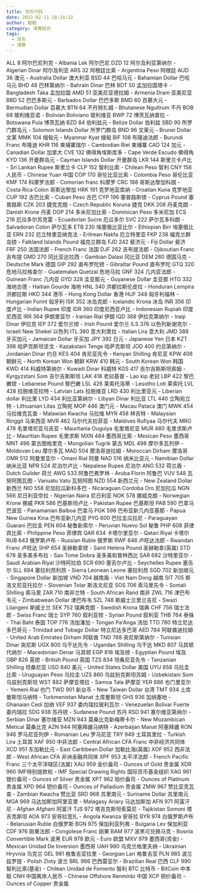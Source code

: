 ```yaml
---
title: 货币代码
date: 2022-02-11 18:24:22
author: 聪聪
category: 清算知识
tags:
  - 货币
  - 清算
---
```



ALL	8	阿尔巴尼列克 - Albania Lek	阿尔巴尼
DZD	12	阿尔及利亚第纳尔 - Algerian Dinar	阿尔及利亚
ARS	32	阿根廷比索 - Argentina Peso	阿根廷
AUD	36	澳元 - Australia Dollar	澳大利亚
BSD	44	巴哈马元 - Bahamian Dollar	巴哈马元
BHD	48	巴林第纳尔 - Bahrain Dinar	巴林
BDT	50	孟加拉国塔卡 - Bangladesh Taka	孟加拉国
AMD	51	亚美尼亚德拉姆 - Armenia Dram	亚美尼亚
BBD	52	巴巴多斯元 - Barbados Dollar	巴巴多斯
BMD	60	百慕大元 - Bermudian Dollar	百慕大
BTN	64	不丹努扎姆 - Bhutanese Ngultrum	不丹
BOB	68	玻利维亚诺 - Bolivian Boliviano	玻利维亚
BWP	72	博茨瓦纳普拉 - Botswana Pula	博茨瓦纳
BZD	84	伯利兹元 - Belize Dollar	伯利兹
SBD	90	所罗门群岛元 - Solomon Islands Dollar	所罗门群岛
BND	96	文莱元 - Brunei Dollar	文莱
MMK	104	缅甸元 - Myanmar Kyat	缅甸
BIF	108	布隆迪法郎 - Burundi Franc	布隆迪
KHR	116	柬埔寨瑞尔 - Cambodian Riel	柬埔寨
CAD	124	加元 - Canadian Dollar	加拿大
CVE	132	佛得角埃斯库多 - Cape Verde Escudo	佛得角
KYD	136	开曼群岛元 - Cayman Islands Dollar	开曼群岛
LKR	144	斯里兰卡卢比 - Sri Lankan Rupee	斯里兰卡
CLP	152	智利比索 - Chilean Peso	智利
CNY	156	人民币 - Chinese Yuan	中国
COP	170	哥伦比亚比索 - Colombia Peso	哥伦比亚
KMF	174	科摩罗法郎 - Comorian franc	科摩罗
CRC	188	哥斯达黎加科朗 - Costa Rica Colon	哥斯达黎加
HRK	191	克罗地亚库纳 - Croatian Kuna	克罗地亚
CUP	192	古巴比索 - Cuban Peso	古巴
CYP	196	塞普路斯镑 - Cyprus Pound	塞普路斯
CZK	203	捷克克朗 - Czech Republic Koruna	捷克
DKK	208	丹麦克朗 - Danish Krone	丹麦
DOP	214	多米尼加比索 - Dominican Peso	多米尼加
ECS	218	厄瓜多尔苏克雷 - Ecuadorian Sucre	厄瓜多尔
SVC	222	萨尔瓦多科朗 - Salvadoran Colon	萨尔瓦多
ETB	230	埃塞俄比亚比尔 - Ethiopian Birr	埃塞俄比亚
ERN	232	厄立特里亚纳克法 - Eritrean Nakfa	厄立特里亚
FKP	238	福克兰群岛镑 - Falkland Islands Pound	福克兰群岛
FJD	242	斐济元 - Fiji Dollar	斐济
FRF	250	法国法郎 - French Franc	法国
DJF	262	吉布提法郎 - Djiboutian Franc	吉布提
GMD	270	冈比亚达拉西 - Gambian Dalasi	冈比亚
DEM	280	德国马克 - Deutsche Mark	德国
GIP	292	直布罗陀镑 - Gibraltar Pound	直布罗陀
GTQ	320	危地马拉格查尔 - Guatemalan Quetzal	危地马拉
GNF	324	几内亚法郎 - Guinean Franc	几内亚
GYD	328	圭亚那元 - Guyanese Dollar	圭亚那
HTG	332	海地古德 - Haitian Gourde	海地
HNL	340	洪都拉斯伦皮拉 - Honduran Lempira	洪都拉斯
HKD	344	港币 - Hong Kong Dollar	香港
HUF	348	匈牙利福林 - Hungarian Forint	匈牙利
ISK	352	冰岛克郎 - Icelandic Krona	冰岛
INR	356	印度卢比 - Indian Rupee	印度
IDR	360	印度尼西亚卢比 - Indonesian Rupiah	印度尼西亚
IRR	364	伊朗里亚尔 - Iranian Rial	伊朗
IQD	368	伊拉克第纳尔 - Iraqi Dinar	伊拉克
IEP	372	爱尔兰镑 - Irish Pound	爱尔兰
ILS	376	以色列新谢克尔 - Israeli New Shekel	以色列
ITL	380	意大利里拉 - Italian Lira	意大利
JMD	388	牙买加元 - Jamaican Dollar	牙买加
JPY	392	日元 - Japanese Yen	日本
KZT	398	哈萨克斯坦坚戈 - Kazakstani Tenge	哈萨克斯坦
JOD	400	约旦第纳尔 - Jordanian Dinar	约旦
KES	404	肯尼亚先令 - Kenyan Shilling	肯尼亚
KPW	408	朝鲜元 - North Korean Won	朝鲜
KRW	410	韩元 - South Korean Won	韩国
KWD	414	科威特第纳尔 - Kuwaiti Dinar	科威特
KGS	417	吉尔吉斯斯坦索姆 - Kyrgyzstani Som	吉尔吉斯斯坦
LAK	418	老挝基普 - Lao kip	老挝
LBP	422	黎巴嫩镑 - Lebanese Pound	黎巴嫩
LSL	426	莱索托洛蒂 - Lesotho Loti	莱索托
LVL	428	拉脱维亚拉特 - Latvian Lats	拉脱维亚
LRD	430	利比里亚元 - Liberian dollar	利比里
LYD	434	利比亚第纳尔 - Libyan Dinar	利比亚
LTL	440	立陶宛立特 - Lithuanian Litas	立陶宛
MOP	446	澳门元 - Macau Pataca	澳门
MWK	454	马拉维克瓦查 - Malawian Kwacha	马拉维
MYR	458	林吉特 - Malaysian Ringgit	马来西亚
MVR	462	马尔代夫拉菲亚 - Maldives Rufiyaa	马尔代夫
MRO	478	毛里塔尼亚乌吉亚 - Mauritania Ouguiya	毛里塔尼亚
MUR	480	毛里求斯卢比 - Mauritian Rupee	毛里求斯
MXN	484	墨西哥比索 - Mexican Peso	墨西哥
MNT	496	蒙古图格里克 - Mongolian Tugrik	蒙古
MDL	498	摩尔多瓦列伊 - Moldovan Leu	摩尔多瓦
MAD	504	摩洛哥迪拉姆 - Moroccan Dirham	摩洛哥
OMR	512	阿曼里亚尔 - Omani Rial	阿曼
NAD	516	纳米比亚元 - Namibian Dollar	纳米比亚
NPR	524	尼泊尔卢比 - Nepalese Rupee	尼泊尔
ANG	532	荷兰盾 - Dutch Guilder	荷兰
AWG	533	阿鲁巴弗罗林 - Aruba Florin	阿鲁巴
VUV	548	瓦努阿图瓦图 - Vanuatu Vatu	瓦努阿图
NZD	554	新西兰元 - New Zealand Dollar	新西兰
NIO	558	尼加拉瓜新科多巴 - Nicaraguan Cordoba Oro	尼加拉瓜
NGN	566	尼日利亚奈拉 - Nigerian Naira	尼日利亚
NOK	578	挪威克朗 - Norwegian Krone	挪威
PKR	586	巴基斯坦卢比 - Pakistan Rupee	巴基斯坦
PAB	590	巴拿马巴波亚 - Panamanian Balboa	巴拿马
PGK	598	巴布亚新几内亚基那 - Papua New Guinea Kina	巴布亚新几内亚
PYG	600	巴拉圭瓜拉尼 - Paraguayan Guarani	巴拉圭
PEN	604	秘鲁新索尔 - Peruvian Nuevo Sol	秘鲁
PHP	608	菲律宾比索 - Philippine Peso	菲律宾
QAR	634	卡塔尔里亚尔 - Qatari Riyal	卡塔尔
RUB	643	俄罗斯卢布 - Russian Ruble	俄罗斯
RWF	646	卢旺达法郎 - Rwandan Franc	卢旺达
SHP	654	圣赫勒拿镑 - Saint Helena Pound	圣赫勒拿(英属)
STD	678	圣多美多布拉 - Sao Tome Dobra	圣多美和普林西比
SAR	682	沙特里亚尔 - Saudi Arabian Riyal	沙特阿拉伯
SCR	690	塞舌尔卢比 - Seychelles Rupee	塞舌尔
SLL	694	塞拉利昂利昂 - Sierra Leonean Leone	塞拉利昂
SGD	702	新加坡元 - Singapore Dollar	新加坡
VND	704	越南盾 - Viet Nam Dong	越南
SIT	705	斯洛文尼亚托拉尔 - Slovenian Tolar	斯洛文尼亚
SOS	706	索马里先令 - Somali Shilling	索马里
ZAR	710	南非兰特 - South African Rand	南非
ZWL	716	津巴布韦元 - Zimbabwean Dollar	津巴布韦
SZL	748	斯威士兰里兰吉尼 - Swazi Lilangeni	斯威士兰
SEK	752	瑞典克朗 - Swedish Krona	瑞典
CHF	756	瑞士法郎 - Swiss Franc	瑞士
SYP	760	叙利亚镑 - Syrian Pound	叙利亚
THB	764	泰铢 - Thai Baht	泰国
TOP	776	汤加潘加 - Tongan Pa'Anga	汤加
TTD	780	特立尼达多巴哥元 - Trinidad and Tobago Dollar	特立尼达多巴哥
AED	784	阿联酋迪拉姆 - United Arab Emirates Dirham	阿联酋
TND	788	突尼斯第纳尔 - Tunisian Dinar	突尼斯
UGX	800	乌干达先令 - Ugandan Shilling	乌干达
MKD	807	马其顿代纳尔 - Macedonian Denar	马其顿
EGP	818	埃及镑 - Egyptian Pound	埃及
GBP	826	英镑 - British Pound	英国
TZS	834	坦桑尼亚先令 - Tanzanian Shilling	坦桑尼亚
USD	840	美元 - United States Dollar	美国
UYU	858	乌拉圭比索 - Uruguayan Peso	乌拉圭
UZS	860	乌兹别克斯坦苏姆 - Uzbekistani Som	乌兹别克斯坦
WST	882	萨摩亚塔拉 - Samoa Tala	萨摩亚
YER	886	也门里亚尔 - Yemeni Rial	也门
TWD	901	新台币 - New Taiwan Dollar	台湾
TMT	934	土库曼斯坦马纳特 - Turkmenistan Manat	土库曼斯坦
GHS	936	加纳塞地 - Ghanaian Cedi	加纳
VEF	937	委内瑞拉玻利瓦尔 - Venezuelan Bolivar Fuerte	委内瑞拉
SDG	938	苏丹镑 - Sudanese Pound	苏丹
RSD	941	塞尔维亚第纳尔 - Serbian Dinar	塞尔维亚
MZN	943	莫桑比克新梅蒂卡尔 - New Mozambican Metical	莫桑比克
AZN	944	阿塞拜疆马纳特 - Azerbaijan Manat	阿塞拜疆
RON	946	罗马尼亚列伊 - Romanian Leu	罗马尼亚
TRY	949	土耳其里拉 - Turkish Lira	土耳其
XAF	950	中非法郎 - Central African CFA Franc	中非经济共同体
XCD	951	东加勒比元 - East Caribbean Dollar	加勒比海(英属)
XOF	952	西非法郎 - West African CFA	非洲金融共同体
XPF	953	太平洋法郎 - French Pacific Franc	三个太平洋辖区(法属)
XAU	959	金价盎司 - Ounces of Gold	贵金属
XDR	960	IMF特别提款权 - IMF Special Drawing Rights	国际货币基金组织
XAG	961	银价盎司 - Ounces of Silver	贵金属
XPT	962	珀价盎司 - Ounces of Platinum	贵金属
XPD	964	钯价盎司 - Ounces of Palladium	贵金属
ZMW	967	赞比亚克瓦查 - Zambian Kwacha	赞比亚
SRD	968	苏里南元 - Suriname Dollar	苏里南元
MGA	969	马达加斯加阿里亚里 - Malagasy Ariary	马达加斯加
AFN	971	阿富汗尼 - Afghan Afghani	阿富汗
TJS	972	塔吉克斯坦索莫尼 - Tajikistan Somoni	塔吉克斯坦
AOA	973	安哥拉宽扎 - Angola Kwanza	安哥拉
BYR	974	白俄罗斯卢布 - Belarusian Ruble	白俄罗斯
BGN	975	保加利亚列弗 - Bulgaria Lev	保加利亚
CDF	976	刚果法郎 - Congolese Franc	刚果
BAM	977	波黑可兑换马克 - Bosnia Convertible Mark	波黑
EUR	978	欧元 - Euro	欧盟
MXV	979	墨西哥(资金) - Mexican Unidad De Inversion	墨西哥
UAH	980	乌克兰格里夫纳 - Ukrainian Hryvnia	乌克兰
GEL	981	格鲁吉亚拉里 - Georgian Lari	格鲁吉亚
PLN	985	波兰兹罗提 - Polish Zloty	波兰
BRL	986	巴西雷亚尔 - Brazilian Real	巴西
CLF	990	智利比索(基金) - Chilean Unidad de Fomento	智利
BTC	
比特币 - BitCoin	中本聪
CNH	
中国离岸人民币 - Chinese Offshore Renminbi	中国
XCP	
铜价盎司 - Ounces of Copper	贵金属